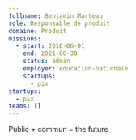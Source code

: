 ```yaml
---
fullname: Benjamin Marteau
role: Responsable de produit
domaine: Produit
missions:
  - start: 2016-06-01
    end: 2021-06-30
    status: admin
    employer: education-nationale
    startups:
      - pix
startups:
  - pix
teams: []
---
```

Public + commun = the future